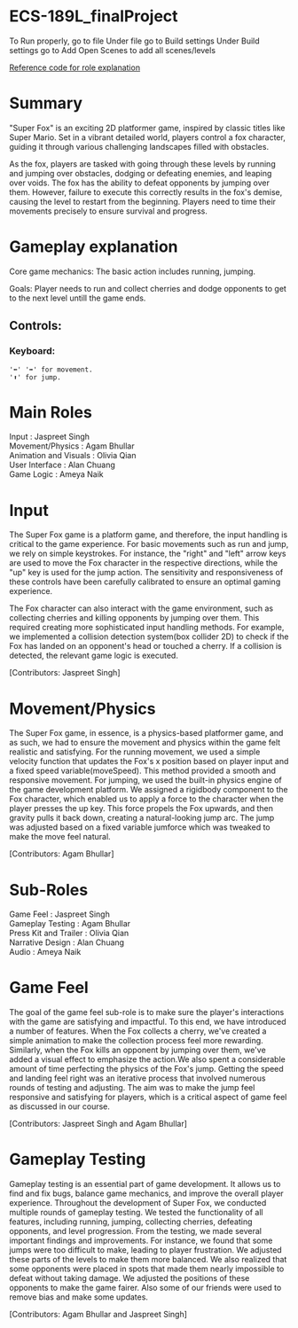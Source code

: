 # ECS-189L_finalProject

To Run properly, go to file
Under file go to Build settings
Under Build settings go to Add Open Scenes to add all scenes/levels

[Reference code for role explanation](https://github.com/M2neko/Due_Tonight)

# Summary
"Super Fox" is an exciting 2D platformer game, inspired by classic titles like Super Mario. Set in a vibrant detailed world, players control a fox character, guiding it through various challenging landscapes filled with obstacles.

As the fox, players are tasked with going through these levels by running and jumping over obstacles, dodging or defeating enemies, and leaping over voids. The fox has the ability to defeat opponents by jumping over them. However, failure to execute this correctly results in the fox's demise, causing the level to restart from the beginning. Players need to time their movements precisely to ensure survival and progress.

# Gameplay explanation
Core game mechanics: The basic action includes running, jumping.

Goals: Player needs to run and collect cherries and dodge opponents to get to the next level untill the game ends.

## Controls:
  ### Keyboard:
    '⬅️' '➡️' for movement.
    '⬆️' for jump.


# Main Roles
  Input                 : Jaspreet Singh <br>
  Movement/Physics      : Agam Bhullar <br>
  Animation and Visuals : Olivia Qian <br>
  User Interface        : Alan Chuang <br>
  Game Logic            : Ameya Naik <br>
  
# Input
The Super Fox game is a platform game, and therefore, the input handling is critical to the game experience. For basic movements such as run and jump, we rely on simple keystrokes. For instance, the "right" and "left" arrow keys are used to move the Fox character in the respective directions, while the "up" key is used for the jump action. The sensitivity and responsiveness of these controls have been carefully calibrated to ensure an optimal gaming experience.

The Fox character can also interact with the game environment, such as collecting cherries and killing opponents by jumping over them. This required creating more sophisticated input handling methods. For example, we implemented a collision detection system(box collider 2D) to check if the Fox has landed on an opponent's head or touched a cherry. If a collision is detected, the relevant game logic is executed.

[Contributors: Jaspreet Singh]

# Movement/Physics
The Super Fox game, in essence, is a physics-based platformer game, and as such, we had to ensure the movement and physics within the game felt realistic and satisfying. For the running movement, we used a simple velocity function that updates the Fox's x position based on player input and a fixed speed variable(moveSpeed). This method provided a smooth and responsive movement. 
For jumping, we used the built-in physics engine of the game development platform. We assigned a rigidbody component to the Fox character, which enabled us to apply a force to the character when the player presses the up key. This force propels the Fox upwards, and then gravity pulls it back down, creating a natural-looking jump arc. The jump was adjusted based on a fixed variable jumforce which was tweaked to make the move feel natural.

[Contributors: Agam Bhullar]
  
# Sub-Roles
  Game Feel             : Jaspreet Singh <br>
  Gameplay Testing      : Agam Bhullar <br>
  Press Kit and Trailer : Olivia Qian <br>
  Narrative Design      : Alan Chuang <br>
  Audio                 : Ameya Naik <br>
  
# Game Feel
The goal of the game feel sub-role is to make sure the player's interactions with the game are satisfying and impactful. To this end, we have introduced a number of features. When the Fox collects a cherry, we've created a simple animation to make the collection process feel more rewarding. Similarly, when the Fox kills an opponent by jumping over them, we've added a visual effect to emphasize the action.We also spent a considerable amount of time perfecting the physics of the Fox's jump. Getting the speed and landing feel right was an iterative process that involved numerous rounds of testing and adjusting. The aim was to make the jump feel responsive and satisfying for players, which is a critical aspect of game feel as discussed in our course.

[Contributors: Jaspreet Singh and Agam Bhullar]

# Gameplay Testing
Gameplay testing is an essential part of game development. It allows us to find and fix bugs, balance game mechanics, and improve the overall player experience. Throughout the development of Super Fox, we conducted multiple rounds of gameplay testing. We tested the functionality of all features, including running, jumping, collecting cherries, defeating opponents, and level progression.
From the testing, we made several important findings and improvements. For instance, we found that some jumps were too difficult to make, leading to player frustration. We adjusted these parts of the levels to make them more balanced. We also realized that some opponents were placed in spots that made them nearly impossible to defeat without taking damage. We adjusted the positions of these opponents to make the game fairer. Also some of our friends were used to remove bias and make some updates.

[Contributors: Agam Bhullar and Jaspreet Singh]
